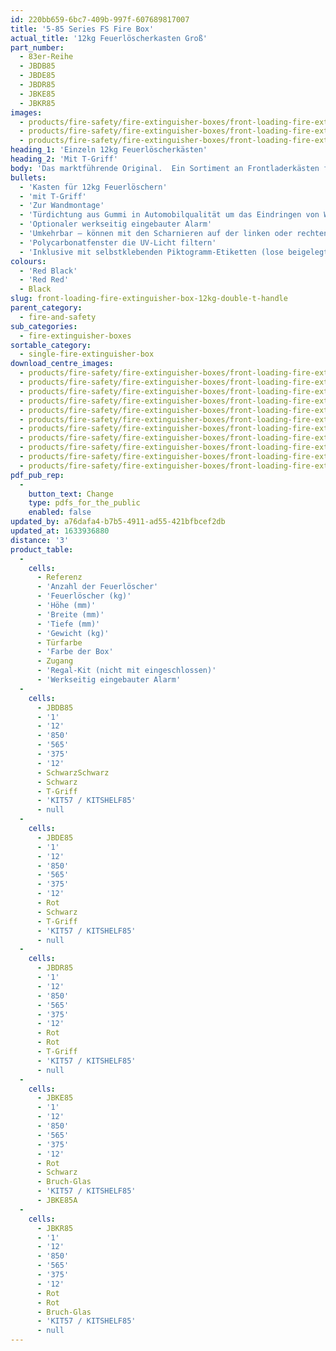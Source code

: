 ```yaml
---
id: 220bb659-6bc7-409b-997f-607689817007
title: '5-85 Series FS Fire Box'
actual_title: '12kg Feuerlöscherkasten Groß'
part_number:
  - 83er-Reihe
  - JBDB85
  - JBDE85
  - JBDR85
  - JBKE85
  - JBKR85
images:
  - products/fire-safety/fire-extinguisher-boxes/front-loading-fire-extinguisher-boxes/85/images-lr/Product_Image_776x776_(518x518_focus_area)-JBDE85_01.jpg
  - products/fire-safety/fire-extinguisher-boxes/front-loading-fire-extinguisher-boxes/85/images-lr/Product_Image_776x776_(518x518_focus_area)-JBKE85_02.jpg
  - products/fire-safety/fire-extinguisher-boxes/front-loading-fire-extinguisher-boxes/85/images-lr/Product_Image_776x776_(518x518_focus_area)-JBDE85_03.jpg
heading_1: 'Einzeln 12kg Feuerlöscherkästen'
heading_2: 'Mit T-Griff'
body: 'Das marktführende Original.  Ein Sortiment an Frontladerkästen für Feuerlöscher, die beim Notfall einen schnellen Zugriff erlauben.'
bullets:
  - 'Kasten für 12kg Feuerlöschern'
  - 'mit T-Griff'
  - 'Zur Wandmontage'
  - 'Türdichtung aus Gummi in Automobilqualität um das Eindringen von Wasser und Staub zu verhindern'
  - 'Optionaler werkseitig eingebauter Alarm'
  - 'Umkehrbar – können mit den Scharnieren auf der linken oder rechten Seite montiert werden'
  - 'Polycarbonatfenster die UV-Licht filtern'
  - 'Inklusive mit selbstklebenden Piktogramm-Etiketten (lose beigelegt)'
colours:
  - 'Red Black'
  - 'Red Red'
  - Black
slug: front-loading-fire-extinguisher-box-12kg-double-t-handle
parent_category:
  - fire-and-safety
sub_categories:
  - fire-extinguisher-boxes
sortable_category:
  - single-fire-extinguisher-box
download_centre_images:
  - products/fire-safety/fire-extinguisher-boxes/front-loading-fire-extinguisher-boxes/85/images-hr/JBDE85_001.jpg
  - products/fire-safety/fire-extinguisher-boxes/front-loading-fire-extinguisher-boxes/85/images-hr/JBDE85_002.jpg
  - products/fire-safety/fire-extinguisher-boxes/front-loading-fire-extinguisher-boxes/85/images-hr/JBDE85_003.jpg
  - products/fire-safety/fire-extinguisher-boxes/front-loading-fire-extinguisher-boxes/85/images-hr/JBDE85_004.jpg
  - products/fire-safety/fire-extinguisher-boxes/front-loading-fire-extinguisher-boxes/85/images-hr/JBDE85_005.jpg
  - products/fire-safety/fire-extinguisher-boxes/front-loading-fire-extinguisher-boxes/85/images-hr/JBDE85_006.jpg
  - products/fire-safety/fire-extinguisher-boxes/front-loading-fire-extinguisher-boxes/85/images-hr/JBKE85_001.jpg
  - products/fire-safety/fire-extinguisher-boxes/front-loading-fire-extinguisher-boxes/85/images-hr/JBKE85_002.jpg
  - products/fire-safety/fire-extinguisher-boxes/front-loading-fire-extinguisher-boxes/85/images-hr/JBKE85_003.jpg
  - products/fire-safety/fire-extinguisher-boxes/front-loading-fire-extinguisher-boxes/85/images-hr/JBKE85_004.jpg
  - products/fire-safety/fire-extinguisher-boxes/front-loading-fire-extinguisher-boxes/85/images-hr/JBKE85_04.jpg
pdf_pub_rep:
  -
    button_text: Change
    type: pdfs_for_the_public
    enabled: false
updated_by: a76dafa4-b7b5-4911-ad55-421bfbcef2db
updated_at: 1633936880
distance: '3'
product_table:
  -
    cells:
      - Referenz
      - 'Anzahl der Feuerlöscher'
      - 'Feuerlöscher (kg)'
      - 'Höhe (mm)'
      - 'Breite (mm)'
      - 'Tiefe (mm)'
      - 'Gewicht (kg)'
      - Türfarbe
      - 'Farbe der Box'
      - Zugang
      - 'Regal-Kit (nicht mit eingeschlossen)'
      - 'Werkseitig eingebauter Alarm'
  -
    cells:
      - JBDB85
      - '1'
      - '12'
      - '850'
      - '565'
      - '375'
      - '12'
      - SchwarzSchwarz
      - Schwarz
      - T-Griff
      - 'KIT57 / KITSHELF85'
      - null
  -
    cells:
      - JBDE85
      - '1'
      - '12'
      - '850'
      - '565'
      - '375'
      - '12'
      - Rot
      - Schwarz
      - T-Griff
      - 'KIT57 / KITSHELF85'
      - null
  -
    cells:
      - JBDR85
      - '1'
      - '12'
      - '850'
      - '565'
      - '375'
      - '12'
      - Rot
      - Rot
      - T-Griff
      - 'KIT57 / KITSHELF85'
      - null
  -
    cells:
      - JBKE85
      - '1'
      - '12'
      - '850'
      - '565'
      - '375'
      - '12'
      - Rot
      - Schwarz
      - Bruch-Glas
      - 'KIT57 / KITSHELF85'
      - JBKE85A
  -
    cells:
      - JBKR85
      - '1'
      - '12'
      - '850'
      - '565'
      - '375'
      - '12'
      - Rot
      - Rot
      - Bruch-Glas
      - 'KIT57 / KITSHELF85'
      - null
---
```

